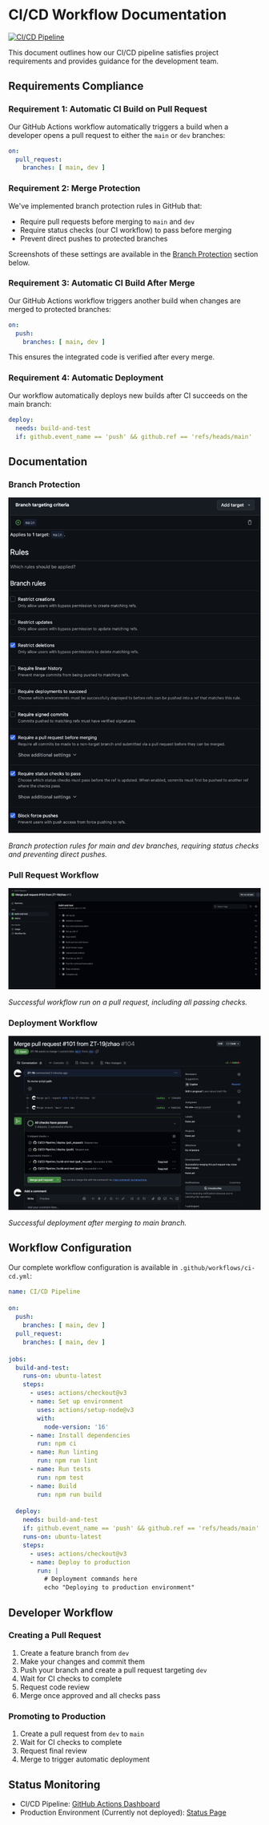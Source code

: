 # CI/CD Workflow Documentation

[![CI/CD Pipeline](https://github.com/ZT-19/grapevine/actions/workflows/ci-cd.yml/badge.svg)](https://github.com/ZT-19/grapevine/actions/workflows/ci-cd.yml)

This document outlines how our CI/CD pipeline satisfies project requirements and provides guidance for the development team.

## Requirements Compliance

### Requirement 1: Automatic CI Build on Pull Request
Our GitHub Actions workflow automatically triggers a build when a developer opens a pull request to either the `main` or `dev` branches:

```yaml
on:
  pull_request:
    branches: [ main, dev ]
```

### Requirement 2: Merge Protection
We've implemented branch protection rules in GitHub that:
- Require pull requests before merging to `main` and `dev`
- Require status checks (our CI workflow) to pass before merging
- Prevent direct pushes to protected branches

Screenshots of these settings are available in the [Branch Protection](#branch-protection) section below.

### Requirement 3: Automatic CI Build After Merge
Our GitHub Actions workflow triggers another build when changes are merged to protected branches:

```yaml
on:
  push:
    branches: [ main, dev ]
```

This ensures the integrated code is verified after every merge.

### Requirement 4: Automatic Deployment
Our workflow automatically deploys new builds after CI succeeds on the main branch:

```yaml
deploy:
  needs: build-and-test
  if: github.event_name == 'push' && github.ref == 'refs/heads/main'
```

## Documentation

### Branch Protection
![Branch Protection Settings](screenshots/branch-protection.png)

*Branch protection rules for main and dev branches, requiring status checks and preventing direct pushes.*

### Pull Request Workflow
![Successful PR Workflow](screenshots/pr-workflow.png)

*Successful workflow run on a pull request, including all passing checks.*

### Deployment Workflow
![Successful Deployment](screenshots/deploy-screenshot.png)

*Successful deployment after merging to main branch.*

## Workflow Configuration

Our complete workflow configuration is available in `.github/workflows/ci-cd.yml`:

```yaml
name: CI/CD Pipeline

on:
  push:
    branches: [ main, dev ]
  pull_request:
    branches: [ main, dev ]

jobs:
  build-and-test:
    runs-on: ubuntu-latest
    steps:
      - uses: actions/checkout@v3
      - name: Set up environment
        uses: actions/setup-node@v3
        with:
          node-version: '16'
      - name: Install dependencies
        run: npm ci
      - name: Run linting
        run: npm run lint
      - name: Run tests
        run: npm test
      - name: Build
        run: npm run build

  deploy:
    needs: build-and-test
    if: github.event_name == 'push' && github.ref == 'refs/heads/main'
    runs-on: ubuntu-latest
    steps:
      - uses: actions/checkout@v3
      - name: Deploy to production
        run: |
          # Deployment commands here
          echo "Deploying to production environment"
```

## Developer Workflow

### Creating a Pull Request
1. Create a feature branch from `dev`
2. Make your changes and commit them
3. Push your branch and create a pull request targeting `dev`
4. Wait for CI checks to complete
5. Request code review
6. Merge once approved and all checks pass

### Promoting to Production
1. Create a pull request from `dev` to `main`
2. Wait for CI checks to complete
3. Request final review
4. Merge to trigger automatic deployment

## Status Monitoring

- CI/CD Pipeline: [GitHub Actions Dashboard](https://github.com/ZT-19/grapevine/actions)
- Production Environment (Currently not deployed): [Status Page](https://status.doamin.com)
